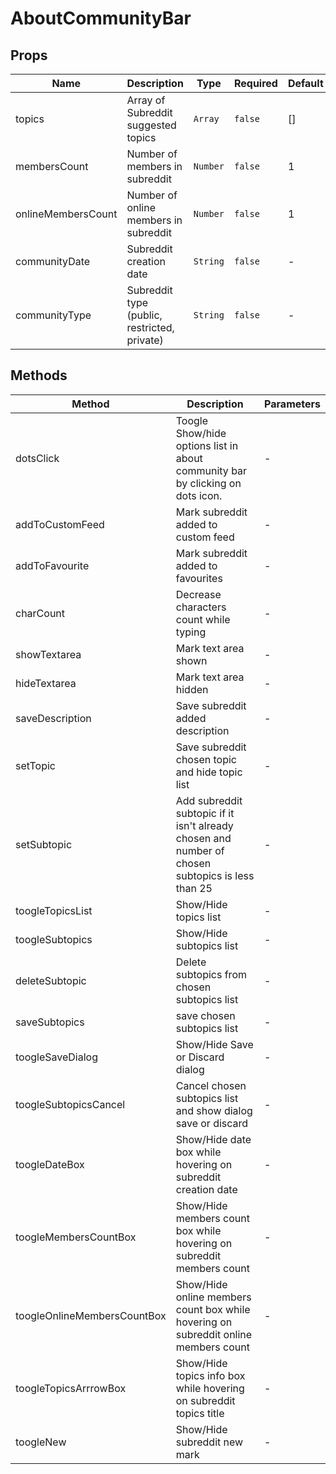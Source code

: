 # AboutCommunityBar

## Props

<!-- @vuese:AboutCommunityBar:props:start -->
|Name|Description|Type|Required|Default|
|---|---|---|---|---|
|topics|Array of Subreddit suggested topics|`Array`|`false`|[]|
|membersCount|Number of members in subreddit|`Number`|`false`|1|
|onlineMembersCount|Number of online members in subreddit|`Number`|`false`|1|
|communityDate|Subreddit creation date|`String`|`false`|-|
|communityType|Subreddit type (public, restricted, private)|`String`|`false`|-|

<!-- @vuese:AboutCommunityBar:props:end -->


## Methods

<!-- @vuese:AboutCommunityBar:methods:start -->
|Method|Description|Parameters|
|---|---|---|
|dotsClick|Toogle Show/hide options list in about community bar by clicking on dots icon.|-|
|addToCustomFeed|Mark subreddit added to custom feed|-|
|addToFavourite|Mark subreddit added to favourites|-|
|charCount|Decrease characters count while typing|-|
|showTextarea|Mark text area shown|-|
|hideTextarea|Mark text area hidden|-|
|saveDescription|Save subreddit added description|-|
|setTopic|Save subreddit chosen topic and hide topic list|-|
|setSubtopic|Add subreddit subtopic if it isn't already chosen and number of chosen subtopics is less than 25|-|
|toogleTopicsList|Show/Hide topics list|-|
|toogleSubtopics|Show/Hide subtopics list|-|
|deleteSubtopic|Delete subtopics from chosen subtopics list|-|
|saveSubtopics|save chosen subtopics list|-|
|toogleSaveDialog|Show/Hide Save or Discard dialog|-|
|toogleSubtopicsCancel|Cancel chosen subtopics list and show dialog save or discard|-|
|toogleDateBox|Show/Hide date box while hovering on subreddit creation date|-|
|toogleMembersCountBox|Show/Hide members count box while hovering on subreddit members count|-|
|toogleOnlineMembersCountBox|Show/Hide online members count box while hovering on subreddit online members count|-|
|toogleTopicsArrrowBox|Show/Hide topics info box while hovering on subreddit topics title|-|
|toogleNew|Show/Hide subreddit new mark|-|

<!-- @vuese:AboutCommunityBar:methods:end -->


